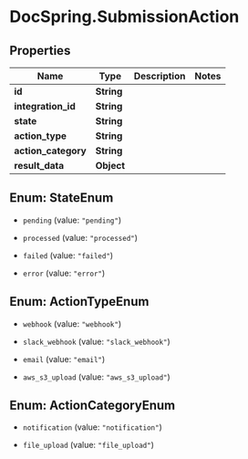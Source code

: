 # DocSpring.SubmissionAction

## Properties

Name | Type | Description | Notes
------------ | ------------- | ------------- | -------------
**id** | **String** |  | 
**integration_id** | **String** |  | 
**state** | **String** |  | 
**action_type** | **String** |  | 
**action_category** | **String** |  | 
**result_data** | **Object** |  | 



## Enum: StateEnum


* `pending` (value: `"pending"`)

* `processed` (value: `"processed"`)

* `failed` (value: `"failed"`)

* `error` (value: `"error"`)





## Enum: ActionTypeEnum


* `webhook` (value: `"webhook"`)

* `slack_webhook` (value: `"slack_webhook"`)

* `email` (value: `"email"`)

* `aws_s3_upload` (value: `"aws_s3_upload"`)





## Enum: ActionCategoryEnum


* `notification` (value: `"notification"`)

* `file_upload` (value: `"file_upload"`)




